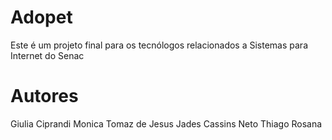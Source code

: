 # Adopet

Este é um projeto final para os tecnólogos relacionados a Sistemas para Internet do Senac

# Autores

Giulia Ciprandi
Monica Tomaz de Jesus
Jades Cassins Neto
Thiago
Rosana
